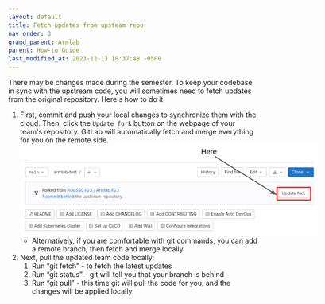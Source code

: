 ```yaml
---
layout: default
title: Fetch updates from upsteam repo
nav_order: 3
grand_parent: Armlab
parent: How-to Guide
last_modified_at: 2023-12-13 18:37:48 -0500
---
```


There may be changes made during the semester. To keep your codebase in sync with the upstream code, you will sometimes need to fetch updates from the original repository. Here's how to do it:
1. First, commit and push your local changes to synchronize them with the cloud. Then, click the `Update fork` button on the webpage of your team's repository. GitLab will automatically fetch and merge everything for you on the remote side. 
    <a class="image-link" href="/assets/images/armlab/setup-guide/update-fork.png">
    <img src="/assets/images/armlab/setup-guide/update-fork.png" alt="" style="max-width:600px;"/>
    </a>
    - Alternatively, if you are comfortable with git commands, you can add a remote branch, then fetch and merge locally.
2. Next, pull the updated team code locally:
    1. Run “git fetch”  - to fetch the latest updates
    2. Run “git status” - git will tell you that your branch is behind
    3. Run “git pull” - this time git will pull the code for you, and the changes will be applied locally


